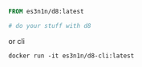 ```Dockerfile
FROM es3n1n/d8:latest

# do your stuff with d8
```

or cli

`docker run -it es3n1n/d8-cli:latest`
